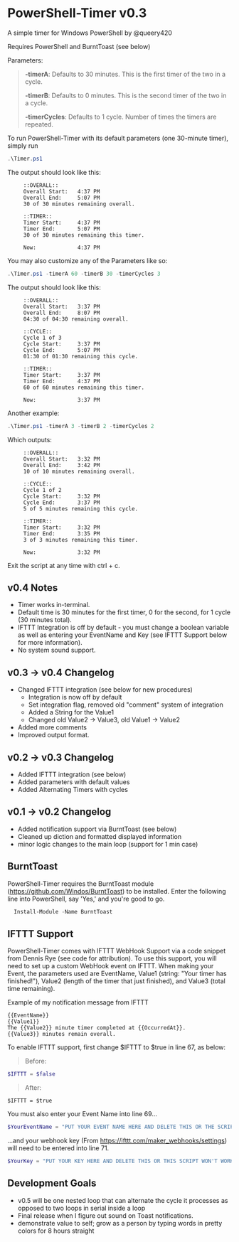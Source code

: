 # PowerShell-Timer v0.3
A simple timer for Windows PowerShell by @queery420

Requires PowerShell and BurntToast (see below)


Parameters:

> **-timerA**: Defaults to 30 minutes. This is the first timer of the two in a cycle.
>
> **-timerB**: Defaults to 0 minutes. This is the second timer of the two in a cycle.
>
> **-timerCycles**: Defaults to 1 cycle. Number of times the timers are repeated.

To run PowerShell-Timer with its default parameters (one 30-minute timer), simply run
```PowerShell
.\Timer.ps1
```
The output should look like this:
```
     ::OVERALL::
     Overall Start:   4:37 PM
     Overall End:     5:07 PM
     30 of 30 minutes remaining overall.

     ::TIMER::
     Timer Start:     4:37 PM
     Timer End:       5:07 PM
     30 of 30 minutes remaining this timer.

     Now:             4:37 PM
```

You may also customize any of the Parameters like so:
```PowerShell
.\Timer.ps1 -timerA 60 -timerB 30 -timerCycles 3 
```
The output should look like this:
```
     ::OVERALL::
     Overall Start:   3:37 PM
     Overall End:     8:07 PM
     04:30 of 04:30 remaining overall.

     ::CYCLE::
     Cycle 1 of 3
     Cycle Start:     3:37 PM
     Cycle End:       5:07 PM
     01:30 of 01:30 remaining this cycle.

     ::TIMER::
     Timer Start:     3:37 PM
     Timer End:       4:37 PM
     60 of 60 minutes remaining this timer.

     Now:             3:37 PM
```
Another example:
```PowerShell
.\Timer.ps1 -timerA 3 -timerB 2 -timerCycles 2
```
Which outputs:
```
     ::OVERALL::
     Overall Start:   3:32 PM
     Overall End:     3:42 PM
     10 of 10 minutes remaining overall.

     ::CYCLE::
     Cycle 1 of 2
     Cycle Start:     3:32 PM
     Cycle End:       3:37 PM
     5 of 5 minutes remaining this cycle.

     ::TIMER::
     Timer Start:     3:32 PM
     Timer End:       3:35 PM
     3 of 3 minutes remaining this timer.

     Now:             3:32 PM
```

Exit the script at any time with ctrl + c.


## v0.4 Notes
- Timer works in-terminal.
- Default time is 30 minutes for the first timer, 0 for the second, for 1 cycle (30 minutes total).
- IFTTT Integration is off by default - you must change a boolean variable as well as entering your EventName and Key (see IFTTT Support below for more information).
- No system sound support.

## v0.3 -> v0.4 Changelog
- Changed IFTTT integration (see below for new procedures)
  - Integration is now off by default
  - Set integration flag, removed old "comment" system of integration
  - Added a String for the Value1
  - Changed old Value2 -> Value3, old Value1 -> Value2
- Added more comments
- Improved output format.

## v0.2 -> v0.3 Changelog
- Added IFTTT integration (see below)
- Added parameters with default values
- Added Alternating Timers with cycles

## v0.1 -> v0.2 Changelog
- Added notification support via BurntToast (see below)
- Cleaned up diction and formatted displayed information
- minor logic changes to the main loop (support for 1 min case)


## BurntToast
PowerShell-Timer requires the BurntToast module (https://github.com/Windos/BurntToast) to be installed. Enter the following line into PowerShell, say 'Yes,' and you're good to go.

```PowerShell
  Install-Module -Name BurntToast
```


## IFTTT Support
PowerShell-Timer comes with IFTTT WebHook Support via a code snippet from Dennis Rye (see code for attribution). To use this support, you will need to set up a custom WebHook event on IFTTT.
When making your Event, the parameters used are EventName, Value1 (string: "Your timer has finished!"), Value2 (length of the timer that just finished), and Value3 (total time remaining).

Example of my notification message from IFTTT
```
{{EventName}}
{{Value1}}
The {{Value2}} minute timer completed at {{OccurredAt}}.
{{Value3}} minutes remain overall.
```

To enable IFTTT support, first change $IFTTT to $true in line 67, as below:
> Before:
```ps1
$IFTTT = $false
```
> After:
```
$IFTTT = $true
```
You must also enter your Event Name into line 69...
```ps1
$YourEventName = "PUT YOUR EVENT NAME HERE AND DELETE THIS OR THE SCRIPT WON'T WORK"
```
...and your webhook key (From https://ifttt.com/maker_webhooks/settings) will need to be entered into line 71.
```ps1
$YourKey = "PUT YOUR KEY HERE AND DELETE THIS OR THIS SCRIPT WON'T WORK"
```


## Development Goals
- v0.5 will be one nested loop that can alternate the cycle it processes as opposed to two loops in serial inside a loop
- Final release when I figure out sound on Toast notifications.
- demonstrate value to self; grow as a person by typing words in pretty colors for 8 hours straight
